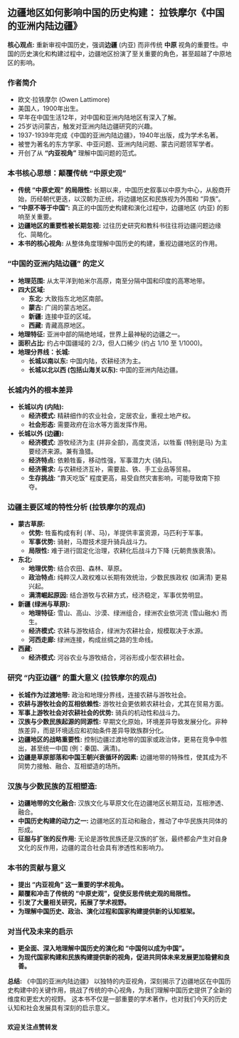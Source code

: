 ## 边疆地区如何影响中国的历史构建： 拉铁摩尔《中国的亚洲内陆边疆》


**核心观点:**  重新审视中国历史，强调**边疆** (内亚) 而非传统 **中原** 视角的重要性。中国的历史演化和构建过程中，边疆地区扮演了至关重要的角色，甚至超越了中原地区的影响。

### **作者简介**
*  欧文·拉铁摩尔 (Owen Lattimore)
*   美国人，1900年出生。
*   早年在中国生活12年，对中国和亚洲内陆地区有深入了解。
*   25岁访问蒙古，触发对亚洲内陆边疆研究的兴趣。
*   1937-1939年完成《中国的亚洲内陆边疆》，1940年出版，成为学术名著。
*   被誉为著名的东方学家、中亚问题、亚洲内陆问题、蒙古问题领军学者。
*   开创了从 **“内亚视角”** 理解中国问题的范式。

### **本书核心思想：颠覆传统 “中原史观”**

*   **传统 “中原史观” 的局限性:**  长期以来，中国历史叙事以中原为中心，从殷商开始，历经朝代更迭，以汉朝为正统，将边疆地区和民族视为外围和 “异族”。
*   **“中原不等于中国”:**  真正的中国历史构建和演化过程中，边疆地区 (内亚)  的影响至关重要。
*   **边疆地区的重要性被长期忽视:**  过往历史研究和教科书往往将边疆问题边缘化、简略化。
*   **本书的核心视角:** 从整体角度理解中国历史的构建，重视边疆地区的作用。

### **“中国的亚洲内陆边疆” 的定义**

*   **地理范围:** 从太平洋到帕米尔高原，南至分隔中国和印度的高寒地带。
*   **四大区域:**
    *   **东北:**  大致指东北地区南部。
    *   **蒙古:**  广阔的蒙古地区。
    *   **新疆:**  连接中亚的区域。
    *   **西藏:**  青藏高原地区。
*   **地理特征:**  亚洲中部的隔绝地域，世界上最神秘的边疆之一。
*   **面积占比:** 约占中国疆域的 2/3，但人口稀少 (约占 1/10 至 1/1000)。
*   **地理分界线：长城:**
    *   **长城以南以东:**  中国内陆，农耕经济为主。
    *   **长城以北以西 (包括山海关以东):**  中国的亚洲内陆边疆。

### **长城内外的根本差异**

*   **长城以内 (内陆):**
    *   **经济模式:** 精耕细作的农业社会，定居农业，重视土地产权。
    *   **社会形态:**  需要政府在治水等方面发挥作用。
*   **长城以外 (边疆):**
    *   **经济模式:** 游牧经济为主 (并非全部)，高度灵活，以牲畜 (特别是马) 为主要经济来源。兼有渔猎。
    *   **经济特点:**  依赖牲畜，移动性强，军事潜力大 (骑兵)。
    *   **经济需求:**  与农耕经济互补，需要盐、铁、手工业品等贸易。
    *   **生存挑战:**  “靠天吃饭” 程度更高，易受自然灾害影响，可能导致南下掠夺。

### **边疆主要区域的特性分析 (拉铁摩尔的观点)**

*   **蒙古草原:**
    *   **优势:**  牲畜构成有利 (羊、马)，羊提供丰富资源，马匹利于军事。
    *   **军事优势:**  骑射，马蹬技术提升骑兵战斗力。
    *   **局限性:**  难于进行固定化治理，农耕化后战斗力下降 (元朝贵族衰落)。
*   **东北:**
    *   **地理优势:**  结合农田、森林、草原。
    *   **政治特点:**  纯粹汉人政权难以长期有效统治，少数民族政权 (如满清) 更易兴起。
    *   **满清崛起原因:**  结合游牧与农耕方式，经济稳定，军事优势明显。
*   **新疆 (绿洲与草原):**
    *   **地理特征:**  雪山、高山、沙漠、绿洲组合，绿洲农业依河流 (雪山融水) 而生。
    *   **经济模式:**  农耕与游牧结合，绿洲为农耕社会，规模取决于水源。
    *   **河西走廊:**  绿洲连接，构成丝绸之路的生命线。
*   **西藏:**
    *   **经济模式:**  河谷农业与游牧结合，河谷形成小型农耕社会。

### **研究 “内亚边疆” 的重大意义 (拉铁摩尔的观点)**

*   **长城作为过渡地带:**  政治和地理分界线，连接农耕与游牧社会。
*   **农耕与游牧社会的互相依赖性:**  游牧社会更依赖农耕社会，尤其在贸易方面。
*   **军事上游牧社会对农耕社会的优势:**  骑兵的机动性和战斗力。
*   **汉族与少数民族起源的同源性:**  早期文化原始，环境差异导致发展分化。非种族差异，而是环境适应和初始条件差异导致族群分化。
*   **边疆地区的战略重要性:**  控制边疆过渡地带的国家或政治体，更易在竞争中胜出，甚至统一中国 (例：秦国、满清)。
*   **边疆是草原部落和中国王朝兴衰循环的因素:**  边疆地带的特殊性，使其成为不同势力接触、融合、互相塑造的场所。

### **汉族与少数民族的互相塑造:**

*   **边疆地带的文化融合:**  汉族文化与草原文化在边疆地区长期互动，互相渗透、融合。
*   **中国历史构建的动力之一:**  边疆地区的互动和融合，推动了中华民族共同体的形成。
*   **征服与扩张的反作用:**  无论是游牧民族还是汉族的扩张，最终都会产生对自身文化的反作用，边疆的混合社会具有渗透性和影响力。

### **本书的贡献与意义**

*   **提出 “内亚视角” 这一重要的学术视角。**
*   **颠覆和冲击了传统的 “中原史观”，促使反思传统史观的局限性。**
*   **引发了大量相关研究，拓展了学术视野。**
*   **为理解中国历史、政治、演化过程和国家构建提供新的认知框架。**

### **对当代及未来的启示**

*   **更全面、深入地理解中国历史的演化和 “中国何以成为中国”。**
*   **为现代国家构建和民族构建提供新的视角，促进共同体未来发展更加稳健和良善。**

**总结:** 《中国的亚洲内陆边疆》 以独特的内亚视角，深刻揭示了边疆地区在中国历史构建中的关键作用，挑战了传统的中心视角，为我们理解中国历史提供了全新的维度和更宏大的视野。 这本书不仅是一部重要的学术著作，也对我们今天的历史认知和社会发展具有深刻的启示意义。

###

**欢迎关注点赞转发**

